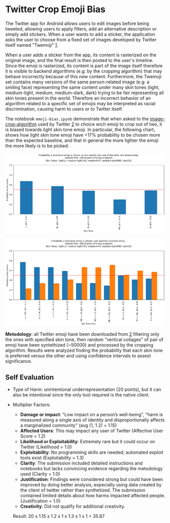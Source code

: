 # Twitter Crop Emoji Bias

The Twitter app for Android allows users to edit images before being tweeted, allowing users to apply filters, add an alternative description or simply add stickers.
When a user wants to add a sticker, the application asks the user to choose from a fixed set of images developed by Twitter itself named "Twemoji" [1].

When a user adds a sticker from the app, its content is rasterized on the original image, and the final result is then posted to the user's timeline. 
Since the emoji is rasterized, its content is part of the image itself therefore it is visible to backend algorithms (e.g: by the cropping algorithm) that may behave incorrectly because of this new content. Furthermore, the Twemoji set contains many versions of the same person-related image (e.g: a smiling face) representing the same content under many skin tones (light, medium-light, medium, medium-dark, dark) trying to be fair representing all skin tones present in the world. Therefore an incorrect behavior of an algorithm related to a specific set of emojis may be interpreted as racial discrimination, causing harm to users or to Twitter itself.

The notebook `emoji-bias.ipynb` demonstrate that when asked to the [image-crop-algorithm](https://github.com/twitter-research/image-crop-analysis) used by Twitter [2] to choice wich emoji to crop out of two, it is biased towards light skin tone emoji. In particular, the following chart, shows how light skin tone emoji have +17% probability to be chosen more than the expected baseline, and that in general the more lighter the emoji the more likely is to be picked:


![](result_aggr.png)

![](result_pairs.png)

**Metodology**: all Twitter emoji have been downloaded from [2] filtering only the ones with specified skin tone, then random "vertical collages" of pair of emoji have been syntethized (~50000) and processed by the cropping algorithm. Results were analyzed finding the probability that each skin tone is preferred versus the other and using confidence intervals to assest significance.

## Self Evaluation

* Type of Harm: unintentional underrepresentation (20 points), but it can also be intentional since the only tool required is the native client.
* Multiplier Factors:
  - **Damage or impact**: "Low impact on a person’s well-being", "harm is measured along a single axis of identity and disproportionally affects a marginalized community" (avg (1, 1.2) = 1.15)
  - **Affected Users**: This may impact any user of Twitter (Affective User Score = 1.2)
  - **Likelihood or Exploitability**: Extremely rare but it could occur on Twitter (Likelihood = 1.0)
  - **Exploitability**: No programming skills are needed; automated exploit tools exist (Exploitability = 1.3)
  - **Clarity**: The submission included detailed instructions and notebooks but lacks convincing evidence regarding the metodology used (Clarity = 1.0)
  - **Justification**: Findings were considered strong but could have been improved by doing better analysis, expecially using data created by the client of twitter rather than synthetized. The submission contained limited details about how harms impacted affected people. (Justification = 1.0)
  - **Creativity**: Did not qualify for additional creativity.
  
  Result: 20 x 1.15 x 1.2 x 1 x 1.3 x 1 x 1 = 35.87
  
  [1]: https://twemoji.twitter.com/
  [2]: https://emojipedia.org/twitter/twemoji-13.1/
